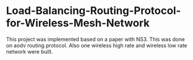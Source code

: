 # Load-Balancing-Routing-Protocol-for-Wireless-Mesh-Network
This project was implemented based on a paper with NS3. This was done on aodv routing protocol. Also one wireless high rate and wireless low rate network were built.
